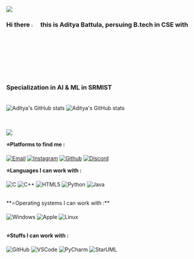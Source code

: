 ![](https://komarev.com/ghpvc/?username=adityabattula&color=32CD32)
### Hi there <img src="https://media.giphy.com/media/hvRJCLFzcasrR4ia7z/giphy.gif" width="4%"> this is Aditya Battula, persuing B.tech in CSE with Specialization in AI  & ML in SRMIST <br><br>

![Aditya's GitHub stats](https://github-readme-stats.vercel.app/api?username=adityabattula&show_icons=true&theme=transparent)
![Aditya's GitHub stats](https://github-readme-stats.vercel.app/api/top-langs/?username=adityabattula&layout=compact)


<br><br><img align="center" img src="https://github-readme-streak-stats.herokuapp.com/?user=adityabattula&theme=neon-dark" />
 
**⭐Platforms to find me :**
 
[![Email](https://img.shields.io/badge/-EMAIL-ff0000?style=for-the-badge&logo=gmail&logoColor=white)](mailto:abattula14@gmail.com?subject=[GitHub])
[![Instagram](https://img.shields.io/badge/instagram-864879.svg?style=for-the-badge&logo=instagram&logoColor=white)](https://www.instagram.com/adi_oneandonly)
[![Github](https://img.shields.io/badge/github-202020.svg?style=for-the-badge&logo=github)](https://www.github.com/adityabattula)
[![Discord](https://img.shields.io/badge/discord-7289da.svg?style=for-the-badge&logo=discord&logoColor=white)](https://discord.com/channels/HAWK#8434)
<br>

**⭐Languages I can work with :**

![C](https://skillicons.dev/icons?i=c&theme=dark)
![C++](https://skillicons.dev/icons?i=cpp&theme=dark)
![HTML5](https://skillicons.dev/icons?i=html&theme=dark)
![Python](https://skillicons.dev/icons?i=python&theme=dark)
![Java](https://skillicons.dev/icons?i=java&theme=dark)

<br>
**⭐Operating systems I can work with :**

![Windows](https://img.shields.io/badge/Windows-000000?badge&logo=windows&logoColor=0078D6)
![Apple](https://img.shields.io/badge/Windows-000000?badge&logo=apple&logoColor=0078D6)
![Linux](https://img.shields.io/badge/Windows-000000?badge&logo=linux&logoColor=0078D6)
<br>
<br>
 
**⭐Stuffs I can work with :**
 
![GitHub](https://img.shields.io/badge/-GitHub-000000?&logo=github)
![VSCode](https://img.shields.io/badge/-VSCode-000?&logo=Visual%20Studio%20Code&logoColor=007ACC)
![PyCharm](https://img.shields.io/badge/PyCharm-000000?for-the-badge&logo=pycharm&logoColor=black&color=black&labelColor=green)
![StarUML](https://img.shields.io/badge/StarUML-000000?badge&logo=staruml&logoColor=0078D6)
<br>
<br>
